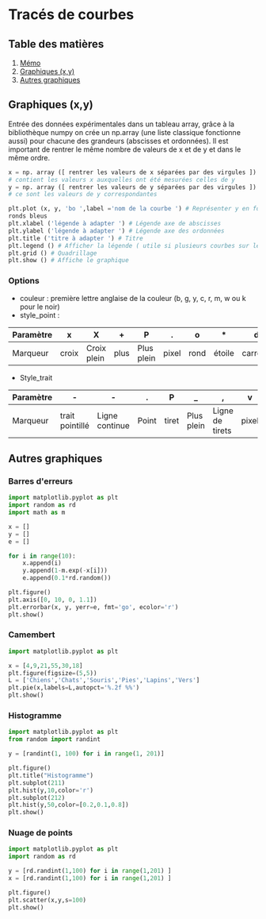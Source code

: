 # Tracés de courbes

## Table des matières

1. [Mémo](./README.md)
1. [Graphiques (x,y)](#graphiques-xy)
1. [Autres graphiques](#autres-graphiques)

## Graphiques (x,y)

Entrée des données expérimentales dans un tableau array, grâce à la bibliothèque numpy on crée un
np.array (une liste classique fonctionne aussi) pour chacune des grandeurs (abscisses et ordonnées).
Il est important de rentrer le même nombre de valeurs de x et de y et dans le même ordre.

```python
x = np. array ([ rentrer les valeurs de x séparées par des virgules ])
# contient les valeurs x auxquelles ont été mesurées celles de y
y = np. array ([ rentrer les valeurs de y séparées par des virgules ])
# ce sont les valeurs de y correspondantes

plt.plot (x, y, 'bo ',label ='nom de la courbe ') # Représenter y en fonction de x avec
ronds bleus
plt.xlabel ('légende à adapter ') # Légende axe de abscisses
plt.ylabel ('légende à adapter ') # Légende axe des ordonnées
plt.title ('titre à adapter ') # Titre
plt.legend () # Afficher la légende ( utile si plusieurs courbes sur le même graphique)
plt.grid () # Quadrillage
plt.show () # Affiche le graphique
```

### Options

- couleur : première lettre anglaise de la couleur (b, g, y, c, r, m, w ou k pour le noir)
- style_point :

| Paramètre | x   | X            | +   | P          | .   | o   | *   | d       |
|-----------|-----|--------------|-----|------------|-----|-----|-----|---------|
| Marqueur  | croix | Croix plein | plus | Plus plein | pixel | rond | étoile | carreau |

- Style_trait

| Paramètre      | -   | -  | .   | P   | _   | ,   | v   |
|----------------|-----|---|-----|-----|-----|-----|-----|
| Marqueur       | trait pointillé | Ligne continue | Point | tiret | Plus plein | Ligne de tirets | pixel |

## Autres graphiques

### Barres d'erreurs

```python
import matplotlib.pyplot as plt
import random as rd
import math as m

x = []
y = []
e = []

for i in range(10):
    x.append(i)
    y.append(1-m.exp(-x[i]))
    e.append(0.1*rd.random())

plt.figure()
plt.axis([0, 10, 0, 1.1])
plt.errorbar(x, y, yerr=e, fmt='go', ecolor='r')
plt.show()
```

### Camembert

```python
import matplotlib.pyplot as plt

x = [4,9,21,55,30,18]
plt.figure(figsize=(5,5))
L = ['Chiens','Chats','Souris','Pies','Lapins','Vers']
plt.pie(x,labels=L,autopct='%.2f %%')
plt.show()
```

### Histogramme

```python
import matplotlib.pyplot as plt
from random import randint

y = [randint(1, 100) for i in range(1, 201)]

plt.figure()
plt.title("Histogramme")
plt.subplot(211)
plt.hist(y,10,color='r')
plt.subplot(212)
plt.hist(y,50,color=[0.2,0.1,0.8])
plt.show()
```

### Nuage de points

```python
import matplotlib.pyplot as plt
import random as rd

y = [rd.randint(1,100) for i in range(1,201) ]
x = [rd.randint(1,100) for i in range(1,201) ]

plt.figure()
plt.scatter(x,y,s=100)
plt.show()
```

